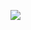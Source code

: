 [![](https://github.com/trakem2/trakem2-transform/actions/workflows/build-main.yml/badge.svg)](https://github.com/trakem2/trakem2-transform/actions/workflows/build-main.yml)

